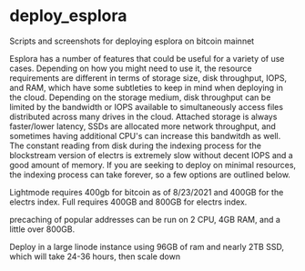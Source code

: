 # deploy_esplora
Scripts and screenshots for deploying esplora on bitcoin mainnet

Esplora has a number of features that could be useful for a variety of use cases. Depending on how you might need to use it, the resource requirements are different in terms of storage size, disk throughput, IOPS, and RAM, which have some subtleties to keep in mind when deploying in the cloud. Depending on the storage medium, disk throughput can be limited by the bandwidth or IOPS available to simultaneously access files distributed across many drives in the cloud. Attached storage is always faster/lower latency, SSDs are allocated more network throughput, and sometimes having additional CPU's can increase this bandwitdh as well. The constant reading from disk during the indexing process for the blockstream version of electrs is extremely slow without decent IOPS and a good amount of memory. If you are seeking to deploy on minimal resources, the indexing process can take forever, so a few options are outlined below.

Lightmode requires 400gb for bitcoin as of 8/23/2021 and 400GB for the electrs index.
Full requires 400GB and 800GB for electrs index. 


precaching of popular addresses can be run on 2 CPU, 4GB RAM, and a little over 800GB.

Deploy in a large linode instance using 96GB of ram and nearly 2TB SSD, which will take 24-36 hours, then scale down
